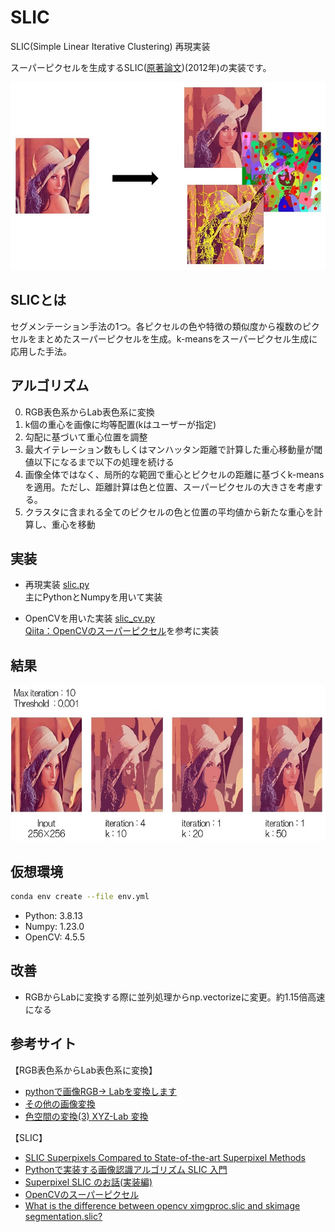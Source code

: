 # SLIC
SLIC(Simple Linear Iterative Clustering) 再現実装

スーパーピクセルを生成するSLIC([原著論文](https://core.ac.uk/download/pdf/147983593.pdf))(2012年)の実装です。

<img src="./assets/desc.jpg" height="300px" alt="SLIC結果"></img>

## SLICとは
セグメンテーション手法の1つ。各ピクセルの色や特徴の類似度から複数のピクセルをまとめたスーパーピクセルを生成。k-meansをスーパーピクセル生成に応用した手法。

## アルゴリズム
0. RGB表色系からLab表色系に変換
1. k個の重心を画像に均等配置(kはユーザーが指定)
2. 勾配に基づいて重心位置を調整
3. 最大イテレーション数もしくはマンハッタン距離で計算した重心移動量が閾値以下になるまで以下の処理を続ける
4. 画像全体ではなく、局所的な範囲で重心とピクセルの距離に基づくk-meansを適用。ただし、距離計算は色と位置、スーパーピクセルの大きさを考慮する。
5. クラスタに含まれる全てのピクセルの色と位置の平均値から新たな重心を計算し、重心を移動

## 実装
- 再現実装     [slic.py](slic.py)<br>
主にPythonとNumpyを用いて実装

- OpenCVを用いた実装     [slic_cv.py](slic_cv.py)<br>
[Qiita：OpenCVのスーパーピクセル](https://qiita.com/sitar-harmonics/items/ba02cd14d6f362439e96)を参考に実装

## 結果

<img src="./assets/result.jpg" height="250px" alt="SLIC結果"></img>

## 仮想環境
``` bash
conda env create --file env.yml
```
- Python: 3.8.13
- Numpy: 1.23.0
- OpenCV: 4.5.5

## 改善
- RGBからLabに変換する際に並列処理からnp.vectorizeに変更。約1.15倍高速になる

## 参考サイト
【RGB表色系からLab表色系に変換】
- [pythonで画像RGB-> Labを変換します](https://www.web-dev-qa-db-ja.com/ja/python/python%E3%81%A7%E7%94%BB%E5%83%8Frgbgt-lab%E3%82%92%E5%A4%89%E6%8F%9B%E3%81%97%E3%81%BE%E3%81%99/1070682920/)
- [その他の画像変換](http://opencv.jp/opencv-2.2/cpp/imgproc_miscellaneous_image_transformations.html)
- [色空間の変換(3)  XYZ-Lab 変換](https://fujiwaratko.sakura.ne.jp/infosci/colorspace/colorspace3.html)

【SLIC】
- [SLIC Superpixels Compared to State-of-the-art Superpixel Methods](https://core.ac.uk/download/pdf/147983593.pdf)
- [Pythonで実装する画像認識アルゴリズム SLIC 入門](https://techblog.nhn-techorus.com/archives/7793)
- [Superpixel SLIC のお話(実装編)](https://snowtanuki.hatenablog.jp/entry/2019/04/17/230556)
- [OpenCVのスーパーピクセル](https://qiita.com/sitar-harmonics/items/ba02cd14d6f362439e96)
- [What is the difference between opencv ximgproc.slic and skimage segmentation.slic?](https://stackoverflow.com/questions/57039504/what-is-the-difference-between-opencv-ximgproc-slic-and-skimage-segmentation-sli)